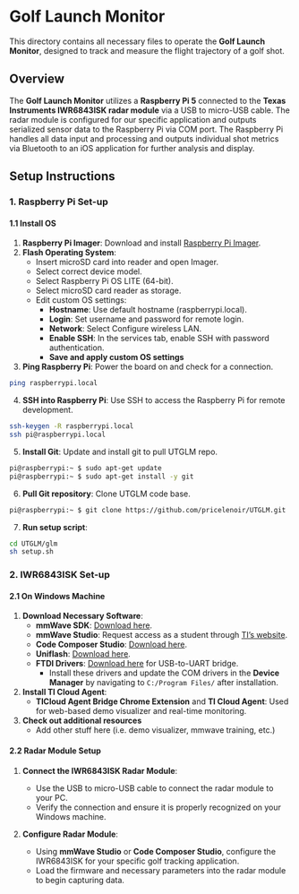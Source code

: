 # Golf Launch Monitor

This directory contains all necessary files to operate the **Golf Launch Monitor**, designed to track and measure the flight trajectory of a golf shot.

## Overview

The **Golf Launch Monitor** utilizes a **Raspberry Pi 5** connected to the **Texas Instruments IWR6843ISK radar module** via a USB to micro-USB cable. The radar module is configured for our specific application and outputs serialized sensor data to the Raspberry Pi via COM port. The Raspberry Pi handles all data input and processing and outputs individual shot metrics via Bluetooth to an iOS application for further analysis and display.


## Setup Instructions

### 1. Raspberry Pi Set-up
#### 1.1 Install OS
1. **Raspberry Pi Imager**: Download and install [Raspberry Pi Imager](https://www.raspberrypi.org/software/).
2. **Flash Operating System**: 
   - Insert microSD card into reader and open Imager.
   - Select correct device model.
   - Select Raspberry Pi OS LITE (64-bit).
   - Select microSD card reader as storage.
   - Edit custom OS settings:
      - **Hostname**: Use default hostname (raspberrypi.local).
      - **Login**: Set username and password for remote login.
      - **Network**: Select Configure wireless LAN.
      - **Enable SSH**: In the services tab, enable SSH with password authentication.
      - **Save and apply custom OS settings**
3. **Ping Raspberry Pi**: Power the board on and check for a connection.
```bash
ping raspberrypi.local
```
4. **SSH into Raspberry Pi**: Use SSH to access the Raspberry Pi for remote development.
```bash
ssh-keygen -R raspberrypi.local
ssh pi@raspberrypi.local
```
5. **Install Git**: Update and install git to pull UTGLM repo.
```bash
pi@raspberrypi:~ $ sudo apt-get update
pi@raspberrypi:~ $ sudo apt-get install -y git
```
6. **Pull Git repository**: Clone UTGLM code base.
```bash
pi@raspberrypi:~ $ git clone https://github.com/pricelenoir/UTGLM.git
```
7. **Run setup script**:
```bash
cd UTGLM/glm
sh setup.sh
```

### 2. IWR6843ISK Set-up
#### 2.1 On Windows Machine
1. **Download Necessary Software**:
   - **mmWave SDK**: [Download here](https://www.ti.com/tool/MMWAVE-SDK).
   - **mmWave Studio**: Request access as a student through [TI’s website](https://www.ti.com/tool/MMWAVE-STUDIO).
   - **Code Composer Studio**: [Download here](https://www.ti.com/tool/CCSTUDIO).
   - **Uniflash**: [Download here](https://www.ti.com/tool/UNIFLASH).
   - **FTDI Drivers**: [Download here](https://ftdichip.com/drivers/) for USB-to-UART bridge.
     - Install these drivers and update the COM drivers in the **Device Manager** by navigating to `C:/Program Files/` after installation.
2. **Install TI Cloud Agent**:
   - **TICloud Agent Bridge Chrome Extension** and **TI Cloud Agent**: Used for web-based demo visualizer and real-time monitoring.
3. **Check out additional resources**
   - Add other stuff here (i.e. demo visualizer, mmwave training, etc.)

   
#### 2.2 Radar Module Setup
1. **Connect the IWR6843ISK Radar Module**:
   - Use the USB to micro-USB cable to connect the radar module to your PC.
   - Verify the connection and ensure it is properly recognized on your Windows machine.

2. **Configure Radar Module**:
   - Using **mmWave Studio** or **Code Composer Studio**, configure the IWR6843ISK for your specific golf tracking application.
   - Load the firmware and necessary parameters into the radar module to begin capturing data.
